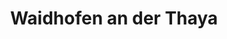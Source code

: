 ---
title: Waidhofen an der Thaya
url: /waidhofen-an-der-thaya/
latitude: 48.811
longitude: 15.267
---